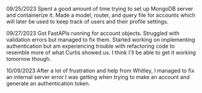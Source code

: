 09/25/2023
Spent a good amount of time trying to set up MongoDB server and containerize it. Made a model, router, and query file for accounts which will later be used to keep track of users and their profile settings.

09/27/2023
Got FastAPIs running for account objects. Struggled with validation errors but managed to fix them. Started working on implementing authentication but am experiencing trouble with refactoring code to resemble more of what Curtis showed us. I think I'll be able to get it working tomorrow though.


10/09/2023
After a lot of frustration and help from Whitley, I managed to fix an internal server error I was getting when trying to make an account and generate an authentication token. 
